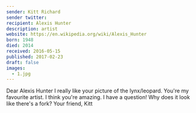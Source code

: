 ```yaml
---
sender: Kitt Richard
sender twitter:
recipient: Alexis Hunter
description: artist
website: https://en.wikipedia.org/wiki/Alexis_Hunter
born: 1948
died: 2014
received: 2016-05-15
published: 2017-02-23
draft: false
images:
  - 1.jpg
---
```

Dear Alexis Hunter
I really like your picture of the lynx/leopard. You're my favourite artist. I think you're amazing. I have a question! Why does it look like there's a fork?
Your friend, Kitt